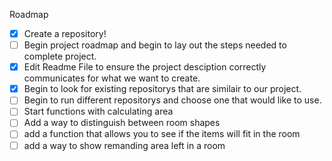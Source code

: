 Roadmap
- [x] Create a repository!
- [ ] Begin project roadmap and begin to lay out the steps needed to complete project.
- [x] Edit Readme File to ensure the project desciption correctly communicates for what we want to create.
- [x] Begin to look for existing repositorys that are similair to our project.
- [ ] Begin to run different repositorys and choose one that would like to use.
- [ ] Start functions with calculating area
- [ ] Add a way to distinguish between room shapes
- [ ] add a function that allows you to see if the items will fit in the room
- [ ] add a way to show remanding area left in a room
